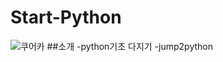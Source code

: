 # Start-Python
![쿠어카](https://user-images.githubusercontent.com/122352948/212842440-1b5f685b-3b97-4543-b09f-18aa994d7008.png)
##소개
-python기초 다지기
-jump2python
